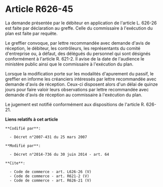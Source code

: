 # Article R626-45

La demande présentée par le débiteur en application de l'article L. 626-26 est faite par déclaration au greffe. Celle du
commissaire à l'exécution du plan est faite par requête. 

Le greffier convoque, par lettre recommandée avec demande d'avis de réception, le débiteur, les contrôleurs, les
représentants du comité d'entreprise ou, à défaut, des délégués du personnel qui sont désignés conformément à l'article R.
621-2. Il avise de la date de l'audience le ministère public ainsi que le commissaire à l'exécution du plan. 

Lorsque la modification porte sur les modalités d'apurement du passif, le greffier en informe les créanciers intéressés par
lettre recommandée avec demande d'avis de réception. Ceux-ci disposent alors d'un délai de quinze jours pour faire valoir
leurs observations par lettre recommandée avec demande d'avis de réception au commissaire à l'exécution du plan. 

Le jugement est notifié conformément aux dispositions de l'article R. 626-21.

**Liens relatifs à cet article**

	**Codifié par**:

	  - Décret n°2007-431 du 25 mars 2007

	**Modifié par**:

	  - Décret n°2014-736 du 30 juin 2014 - art. 64

	**Cite**:

	  - Code de commerce - art. L626-26 (V)
	  - Code de commerce - art. R621-2 (V)
	  - Code de commerce - art. R626-21 (V)
